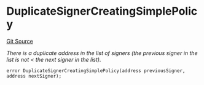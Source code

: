 # DuplicateSignerCreatingSimplePolicy
[Git Source](https://github.com/nayms/contracts-v3/blob/0aa70a4d39a9875c02cd43cc38c09012f52d800e/src/shared/CustomErrors.sol)

*There is a duplicate address in the list of signers (the previous signer in the list is not < the next signer in the list).*


```solidity
error DuplicateSignerCreatingSimplePolicy(address previousSigner, address nextSigner);
```

